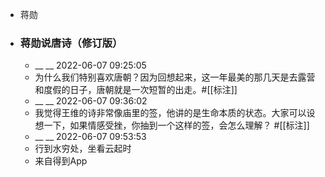 - 蒋勋
- ### 蒋勋说唐诗（修订版）
    - __ __ 2022-06-07 09:25:05
    - 为什么我们特别喜欢唐朝？因为回想起来，这一年最美的那几天是去露营和度假的日子，唐朝就是一次短暂的出走。#[[标注]]
    - __ __ 2022-06-07 09:36:02
    - 我觉得王维的诗非常像庙里的签，他讲的是生命本质的状态。大家可以设想一下，如果情感受挫，你抽到一个这样的签，会怎么理解？
      #[[标注]]
    - __ __ 2022-06-07 09:53:53
    - 行到水穷处，坐看云起时
    - 来自得到App
